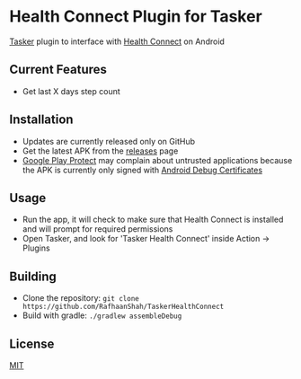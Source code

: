 # Health Connect Plugin for Tasker

[Tasker](https://tasker.joaoapps.com/) plugin to interface with [Health Connect](https://developer.android.com/health-connect) on Android

## Current Features
- Get last X days step count

## Installation
- Updates are currently released only on GitHub
- Get the latest APK from the [releases](https://github.com/RafhaanShah/TaskerHealthConnect/releases) page
- [Google Play Protect](https://developers.google.com/android/play-protect) may complain about untrusted applications because the APK is currently only signed with [Android Debug Certificates](https://developer.android.com/studio/publish/app-signing)

## Usage
- Run the app, it will check to make sure that Health Connect is installed and will prompt for required permissions
- Open Tasker, and look for 'Tasker Health Connect' inside Action -> Plugins

## Building
- Clone the repository: `git clone https://github.com/RafhaanShah/TaskerHealthConnect`
- Build with gradle: `./gradlew assembleDebug`

## License
[MIT](https://choosealicense.com/licenses/mit/)
  
